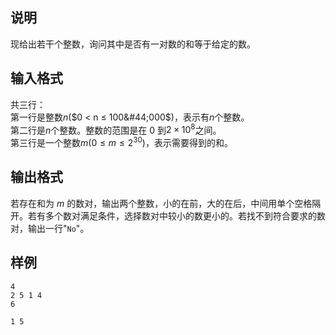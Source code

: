 <h2>说明</h2>

现给出若干个整数，询问其中是否有一对数的和等于给定的数。
<h2>输入格式</h2>

共三行：<br>第一行是整数$n$($0 < n ≤ 100&#44;000$)，表示有$n$个整数。<br>第二行是$n$个整数。整数的范围是在 $0$ 到$2×10^8$之间。<br>第三行是一个整数$m$($0≤m≤2^{30}$)，表示需要得到的和。

<h2>输出格式</h2>

若存在和为 $m$ 的数对，输出两个整数，小的在前，大的在后，中间用单个空格隔开。若有多个数对满足条件，选择数对中较小的数更小的。若找不到符合要求的数对，输出一行"<code>No</code>"。

<h2>样例</h2>
<pre><code class="language-input1">4
2 5 1 4
6</code></pre><pre><code class="language-output1">1 5</code></pre>
